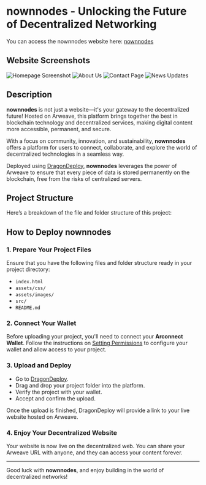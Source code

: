 # nownnodes - Unlocking the Future of Decentralized Networking

You can access the nownnodes website here: [nownnodes](https://[your-arweave-url].arweave.net)

## Website Screenshots

![Homepage Screenshot](assets/images/home.jpg)
![About Us](assets/images/about.jpg)
![Contact Page](assets/images/contact.jpg)
![News Updates](assets/images/news.jpg)

## Description

**nownnodes** is not just a website—it's your gateway to the decentralized future! Hosted on Arweave, this platform brings together the best in blockchain technology and decentralized services, making digital content more accessible, permanent, and secure.

With a focus on community, innovation, and sustainability, **nownnodes** offers a platform for users to connect, collaborate, and explore the world of decentralized technologies in a seamless way.

Deployed using [DragonDeploy](https://dragondeploy.xyz/), **nownnodes** leverages the power of Arweave to ensure that every piece of data is stored permanently on the blockchain, free from the risks of centralized servers.

## Project Structure

Here’s a breakdown of the file and folder structure of this project:


## How to Deploy nownnodes

### 1. Prepare Your Project Files

Ensure that you have the following files and folder structure ready in your project directory:
- `index.html`
- `assets/css/`
- `assets/images/`
- `src/`
- `README.md`

### 2. Connect Your Wallet

Before uploading your project, you'll need to connect your **Arconnect Wallet**. Follow the instructions on [Setting Permissions](https://dragondeploy.xyz/pro-tips) to configure your wallet and allow access to your project.

### 3. Upload and Deploy

- Go to [DragonDeploy](https://dragondeploy.xyz/).
- Drag and drop your project folder into the platform.
- Verify the project with your wallet.
- Accept and confirm the upload.

Once the upload is finished, DragonDeploy will provide a link to your live website hosted on Arweave.

### 4. Enjoy Your Decentralized Website

Your website is now live on the decentralized web. You can share your Arweave URL with anyone, and they can access your content forever.

---

Good luck with **nownnodes**, and enjoy building in the world of decentralized networks!

